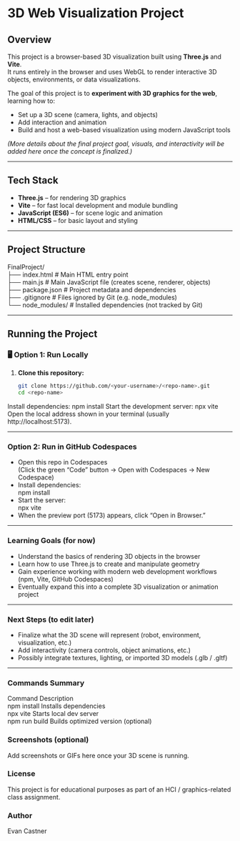 # 3D Web Visualization Project

## Overview
This project is a browser-based 3D visualization built using **Three.js** and **Vite**.  
It runs entirely in the browser and uses WebGL to render interactive 3D objects, environments, or data visualizations.

The goal of this project is to **experiment with 3D graphics for the web**, learning how to:
- Set up a 3D scene (camera, lights, and objects)
- Add interaction and animation
- Build and host a web-based visualization using modern JavaScript tools

*(More details about the final project goal, visuals, and interactivity will be added here once the concept is finalized.)*

---

## Tech Stack
- **Three.js** – for rendering 3D graphics
- **Vite** – for fast local development and module bundling
- **JavaScript (ES6)** – for scene logic and animation
- **HTML/CSS** – for basic layout and styling

---

## Project Structure

FinalProject/  
├── index.html # Main HTML entry point  
├── main.js # Main JavaScript file (creates scene, renderer, objects)  
├── package.json # Project metadata and dependencies  
├── .gitignore # Files ignored by Git (e.g. node_modules)  
└── node_modules/ # Installed dependencies (not tracked by Git)  

---

## Running the Project

### 🖥️ Option 1: Run Locally

1. **Clone this repository:**
   ```bash
   git clone https://github.com/<your-username>/<repo-name>.git
   cd <repo-name>
Install dependencies:
npm install
Start the development server:
npx vite
Open the local address shown in your terminal (usually http://localhost:5173).  

---

### Option 2: Run in GitHub Codespaces  
- Open this repo in Codespaces  
    (Click the green “Code” button → Open with Codespaces → New Codespace)  
- Install dependencies:    
  npm install    
- Start the server:   
  npx vite   
- When the preview port (5173) appears, click “Open in Browser.”  
  
---  

### Learning Goals (for now)  
- Understand the basics of rendering 3D objects in the browser  
- Learn how to use Three.js to create and manipulate geometry  
- Gain experience working with modern web development workflows (npm, Vite, GitHub Codespaces)  
- Eventually expand this into a complete 3D visualization or animation project

---

### Next Steps (to edit later)  
- Finalize what the 3D scene will represent (robot, environment, visualization, etc.)  
- Add interactivity (camera controls, object animations, etc.)  
- Possibly integrate textures, lighting, or imported 3D models (.glb / .gltf)

---

### Commands Summary  
Command	Description  
npm install	Installs dependencies  
npx vite	Starts local dev server  
npm run build	Builds optimized version (optional)  
### Screenshots (optional)  
Add screenshots or GIFs here once your 3D scene is running.  
### License  
This project is for educational purposes as part of an HCI / graphics-related class assignment.  
### Author  
Evan Castner  
